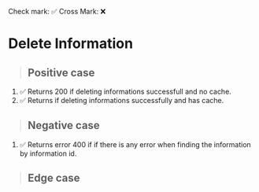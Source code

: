 Check mark: ✅
Cross Mark: ❌

# Delete Information

> ## Positive case
1. ✅ Returns 200 if deleting informations successfull and no cache.
2. ✅ Returns if deleting informations successfully and has cache.

> ## Negative case
1. ✅ Returns error 400 if if there is any error when finding the information by information id.

> ## Edge case